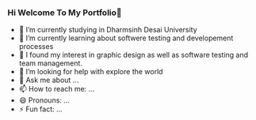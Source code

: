 ### Hi Welcome To My Portfolio👋

- 🔭 I’m currently studying in Dharmsinh Desai University
- 🌱 I’m currently learning about softwere testing and developement processes
- 👯 I found my interest in graphic design as well as software testing and team management. 
- 🤔 I’m looking for help with explore the world
- 💬 Ask me about ...
- 📫 How to reach me: ...
- 😄 Pronouns: ...
- ⚡ Fun fact: ...
